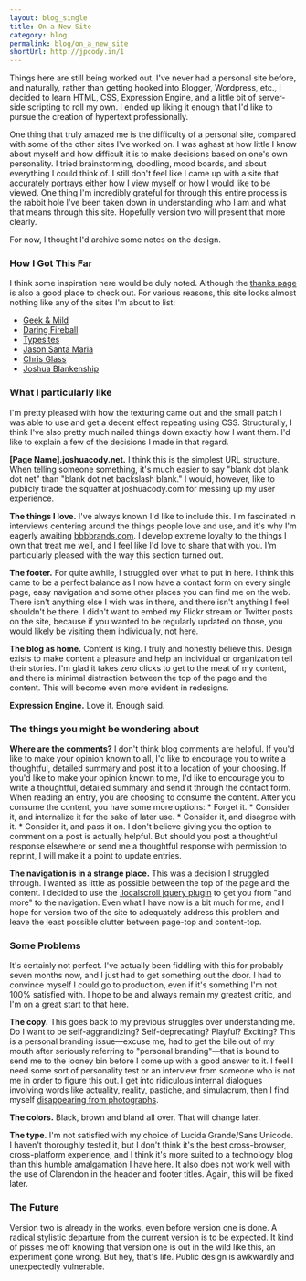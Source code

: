 ```yaml
---
layout: blog_single
title: On a New Site
category: blog
permalink: blog/on_a_new_site
shortUrl: http://jpcody.in/1
---
```

<p>Things here are still being worked out. I've never had a personal site before, and naturally, rather than getting hooked into Blogger, Wordpress, etc., I decided to learn HTML, CSS, Expression Engine, and a little bit of server-side scripting to roll my own. I ended up liking it enough that I'd like to pursue the creation of hypertext professionally.</p>
<p>One thing that truly amazed me is the difficulty of a personal site, compared with some of the other sites I've worked on. I was aghast at how little I know about myself and how difficult it is to make decisions based on one's own personality. I tried brainstorming, doodling, mood boards, and about everything I could think of. I still don't feel like I came up with a site that accurately portrays either how I view myself or how I would like to be viewed. One thing I'm incredibly grateful for through this entire process is the rabbit hole I've been taken down in understanding who I am and what that means through this site. Hopefully version two will present that more clearly.</p>
<p>For now, I thought I'd archive some notes on the design.</p>
<h3>How I Got This Far</h3>
<p>I think some inspiration here would be duly noted. Although the <a href="http://joshuacody.net/thanks">thanks page</a> is also a good place to check out. For various reasons, this site looks almost nothing like any of the sites I'm about to list:</p>
<ul>
    <li><a href="http://seansperte.com/">Geek &amp; Mild</a></li>
    <li><a href="http://daringfireball.net">Daring Fireball</a></li>
    <li><a href="http://typesites.com/">Typesites</a></li>
    <li><a href="http://jasonsantamaria.com/">Jason Santa Maria</a></li>
    <li><a href="http://www.chrisglass.com/">Chris Glass</a></li>
    <li><a href="http://joshuablankenship.com/">Joshua Blankenship</a></li>
</ul>
<h3>What I particularly like</h3>
<p>I'm pretty pleased with how the texturing came out and the small patch I was able to use and get a decent effect repeating using CSS. Structurally, I think I've also pretty much nailed things down exactly how I want them. I'd like to explain a few of the decisions I made in that regard.</p>
<p><strong>[Page Name].joshuacody.net.</strong> I think this is the simplest URL structure. When telling someone something, it's much easier to say "blank dot blank dot net" than "blank dot net backslash blank." I would, however, like to publicly tirade the squatter at joshuacody.com for messing up my user experience.</p>
<p><strong>The things I love.</strong> I've always known I'd like to include this. I'm fascinated in interviews centering around the things people love and use, and it's why I'm eagerly awaiting <a href="http://bbbbrands.com/">bbbbrands.com</a>. I develop extreme loyalty to the things I own that treat me well, and I feel like I'd love to share that with you. I'm particularly pleased with the way this section turned out.</p>
<p><strong>The footer.</strong> For quite awhile, I struggled over what to put in here. I think this came to be a perfect balance as I now have a contact form on every single page, easy navigation and some other places you can find me on the web. There isn't anything else I wish was in there, and there isn't anything I feel shouldn't be there. I didn't want to embed my Flickr stream or Twitter posts on the site, because if you wanted to be regularly updated on those, you would likely be visiting them individually, not here.</p>
<p><strong>The blog as home.</strong> Content is king. I truly and honestly believe this. Design exists to make content a pleasure and help an individual or organization tell their stories. I'm glad it takes zero clicks to get to the meat of my content, and there is minimal distraction between the top of the page and the content. This will become even more evident in redesigns.</p>
<p><strong>Expression Engine.</strong> Love it. Enough said.</p>
<h3>The things you might be wondering about</h3>
<p><strong>Where are the comments?</strong> I don't think blog comments are helpful. If you'd like to make your opinion known to all, I'd like to encourage you to write a thoughtful, detailed summary and post it to a location of your choosing. If you'd like to make your opinion known to me, I'd like to encourage you to write a thoughtful, detailed summary and send it through the contact form. When reading an entry, you are choosing to consume the content. After you consume the content, you have some more options:
* Forget it.
* Consider it, and internalize it for the sake of later use.
* Consider it, and disagree with it.
* Consider it, and pass it on.
I don't believe giving you the option to comment on a post is actually helpful. But should you post a thoughtful response elsewhere or send me a thoughtful response with permission to reprint, I will make it a point to update entries.</p>
<p><strong>The navigation is in a strange place.</strong> This was a decision I struggled through. I wanted as little as possible between the top of the page and the content. I decided to use the <a href="http://flesler.blogspot.com/2007/10/jquerylocalscroll-10.html">.localscroll jquery plugin</a> to get you from "and more" to the navigation. Even what I have now is a bit much for me, and I hope for version two of the site to adequately address this problem and leave the least possible clutter between page-top and content-top.</p>
<h3>Some Problems</h3>
<p>It's certainly not perfect. I've actually been fiddling with this for probably seven months now, and I just had to get something out the door. I had to convince myself I could go to production, even if it's something I'm not 100% satisfied with. I hope to be and always remain my greatest critic, and I'm on a great start to that here.</p>
<p><strong>The copy.</strong> This goes back to my previous struggles over understanding me. Do I want to be self-aggrandizing? Self-deprecating? Playful? Exciting? This is a personal branding issue&mdash;excuse me, had to get the bile out of my mouth after seriously referring to "personal branding"&mdash;that is bound to send me to the looney bin before I come up with a good answer to it. I feel I need some sort of personality test or an interview from someone who is not me in order to figure this out. I get into ridiculous internal dialogues involving words like actuality, reality, pastiche, and simulacrum, then I find myself <a href="http://twitter.com/lonelysandwich/status/1092663217">disappearing from photographs</a>.</p>
<p><strong>The colors.</strong> Black, brown and bland all over. That will change later.</p>
<p><strong>The type.</strong> I'm not satisfied with my choice of Lucida Grande/Sans Unicode. I haven't thoroughly tested it, but I don't think it's the best cross-browser, cross-platform experience, and I think it's more suited to a technology blog than this humble amalgamation I have here. It also does not work well with the use of Clarendon in the header and footer titles. Again, this will be fixed later.</p>
<h3>The Future</h3>
<p>Version two is already in the works, even before version one is done. A radical stylistic departure from the current version is to be expected. It kind of pisses me off knowing that version one is out in the wild like this, an experiment gone wrong. But hey, that's life. Public design is awkwardly and unexpectedly vulnerable.</p>
